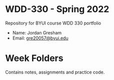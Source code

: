 # WDD-330 - Spring 2022
Repository for BYUI course WDD 330 portfolio
- Name: Jordan Gresham
- Email: gre20057@byui.edu

# Week Folders
Contains notes, assignments and practice code.